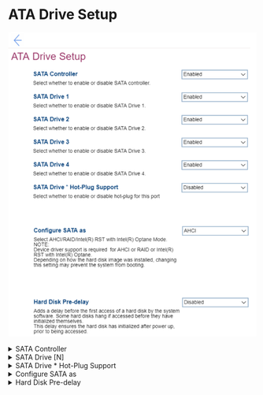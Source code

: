 # ATA Drive Setup #
![](./img/atadrivesetup.png)

<details><summary>SATA Controller</summary>
One of 2 possible states for the SATA controller:

1. **Enabled** – SATA controller is enabled. Default.
2. Disabled – SATA controller is disabled. When selected, then following settings become unavailable:<br>
    a. SATA Drive from 1 to 5 <br>
    b. SATA Drive * Hot-Plug Support <br>
    c. Configure SATA as <br>

| WMI Setting name | Values | SVP Req'd | AMD/Intel |
|:---|:---|:---|:---|
|  |  |  | Both |
</details>


<details><summary>SATA Drive [N]</summary>
[N] is the order number of a SATA Drive.<br>
One of 2 possible states for each SATA Drive:

1. **Enabled** – the corresponding SATA Drive is enabled. Default. 
2. Disabled – the corresponding SATA Drive is disabled.

**Note**. The fields are unavailable, if “SATA Controller” is set to “Disabled”.

| WMI Setting name | Values | SVP Req'd | AMD/Intel |
|:---|:---|:---|:---|
|  |  |  | Both |
</details>


<details><summary>SATA Drive * Hot-Plug Support</summary>
One of 2 possible states for the hot-plug port:

1. Enabled – the hot-plug port is enabled. 
2. **Disabled** – the hot-plug port is disabled. Default.

**Note**. The field is unavailable, if “SATA Controller” is set to “Disabled”.

| WMI Setting name | Values | SVP Req'd | AMD/Intel |
|:---|:---|:---|:---|
|  |  |  | Both |
</details>


<details><summary>Configure SATA as</summary>
One of 3 possible options for SATA configuration mode:

1. **ANCI** – Default. When selecting, it requires additional confirmation.<br> 
    **Note**. If you change the SATA mode to ANCI you may not boot the system due to the failure of Intel(R) RST with Intel(R) Optane (RAID) function.<br>
2. Intel(R) RST with Intel(R) Optane
3. RAID – When selecting, it requires additional confirmation.<br> 
    **Note**. Please do not disable SATA drives in RAID mode. Otherwise you may not boot the system due to the failure of RAID function.

**Note**. Device driver support is required for ANCI or RAID or Intel(R) RST with Intel(R) Optane. 
Depending on how the hard disk image was installed, changing the setting may prevent the system from booting.

| WMI Setting name | Values | SVP Req'd | AMD/Intel |
|:---|:---|:---|:---|
|  |  |  | Both |
</details>


<details><summary>Hard Disk Pre-delay</summary>
Setting to add a delay before the first access of a hard disk by the system software. Some hard disks hand if accessed before they have initialized themselves. This delay ensures the hard disk has initialized after power up, prior to being accessed.<br>
One of 8 possible options:

1. **Disabled** – Default.
2. 3 Seconds
3. 6 Seconds
4. 9 Seconds
5. 12 Seconds
6. 15 Seconds
7. 21 Seconds
8. 30 Seconds

| WMI Setting name | Values | SVP Req'd | AMD/Intel |
|:---|:---|:---|:---|
|  |  |  | Both |
</details>